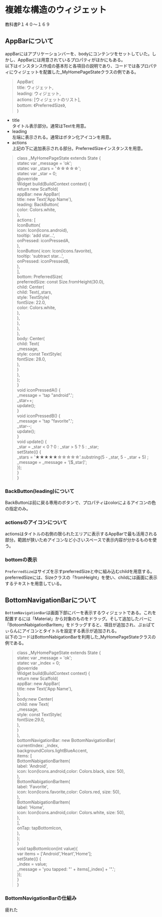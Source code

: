 # 複雑な構造のウィジェット  
教科書P１４０～１６９
## AppBarについて  
appBarにはアプリケーションバーを、bodyにコンテンツをセットしていた。しかし、AppBarには用意されているプロパティがほかにもある。  
以下はインスタンス作成の基本形と各項目の説明であり、コードでは各プロパティにウィジェットを配置した_MyHomePageStateクラスの例である。  
>AppBar(  
    title: ウィジェット,  
    leading: ウィジェット,  
    actions: <Widget>[ウィジェットのリスト],  
    bottom: 《PreferredSize》,  
)  
- title  
タイトル表示部分。通常はTextを用意。  
- leading  
左端に表示される。通常はボタン化アイコンを用意。  
- actions  
上記の下に追加表示される部分。PreferredSizeインスタンスを用意。  
>class _MyHomePageState extends State<MyHomePage> {  
    statec var _message = 'ok';  
    statec var _stars = '☆☆☆☆☆';  
    statec var _star = 0;  
    @override  
    Widget build(BuildContext context) {  
      return new Scaffold(  
        appBar: new AppBar(  
          title: new Text('App Name'),  
          leading: BackButton(  
            color: Colors.white,  
          ),  
          actions: <Widget>[  
            IconButton(  
                icon: Icon(Icons.android),  
                tooltip: 'add star...',  
                onPressed: iconPressedA,  
            ),  
            IconButton(
                icon: Icon(Icons.favorite),  
                tooltip: 'subtract star...',  
                onPressed: iconPressedB,  
            ),  
          ],  
          bottom: PreferredSize(  
            preferredSize: const Size.fromHeight(30.0),  
            child: Center(  
                child: Text(_stars,  
                    style: TextStyle(  
                        fontSize: 22.0,  
                        color: Colors.white,  
                    ),  
                ),  
            ),  
          ),  
        ),  
        body: Center(  
            child: Text(  
                _message,  
                style: const TextStyle(  
                    fontSize: 28.0,  
                ),  
            )  
        ),  
      );  
    }  
    void iconPressedA() {  
        _message = 'tap "android".';  
        _star++;  
        update();  
    }  
    void iconPressedB() {  
        _message = 'tap "favorite".';  
        _star--;  
        update();  
    }  
    void update() {  
        _star = _star < 0 ? 0 : _star > 5 ? 5 : _star;  
        setState(() {  
            _stars = '★★★★★☆☆☆☆☆'.substring(5 - _star, 5 - _star + 5) ;  
            _message = _message + '[$_star]';  
        });  
    }  
}  
### BackButton(leading)について  
BackButtonは前に戻る専用のボタンで、プロパティはcolorによるアイコンの色の指定のみ。
### actionsのアイコンについて  
actionsはタイトルの右側の限られたエリアに表示するAppBarで最も活用される部分。範囲が狭いためアイコンなど小さいスペースで表示内容が分かるものを使う。
### bottomの表示  
`PreferredSize`はサイズを示すpreferredSizeと中に組み込むchildを用意する。preferredSizeには、Sizeクラスの「fromHeight」を使い、childには画面に表示するテキストを用意している。  
## BottomNavigationBarについて  
`BottomNavigationBar`は画面下部にバーを表示するウィジェットである。これを配置するには「Material」から対象のものをドラッグ。そして追加したバーに「BotoomNabigationBarItem」をドラッグすると、項目が追加され、ぷぉぱてぃらんにアイコンとタイトルを設定する表示が追加される。  
以下のコードはBottomNabigationBarを利用した_MyHomePageStateクラスの例である。  
>class _MyHomePageState extends State<MyHomePage> {  
    statec var _message = 'ok';  
    statec var _index = 0;  
    @override  
    Widget build(BuildContext context) {  
      return new Scaffold(  
        appBar: new AppBar(  
          title: new Text('App Name'),  
          ),  
        body:new Center(   
            child: new Text(  
              _message,  
                style: const TextStyle(  
                    fontSize:29.0,  
                ),  
            )  
          ),  
        bottomNavigationBar: new BottomNavigationBar(  
            currentIndex: _index,  
            backgroundColors.lightBlueAccent,  
            items: <BottomNabigationBarItem>[  
                BottomNabigationBarItem(  
                    label: 'Android',  
                    icon: Icon(Icons.android,color: Colors.black, size: 50),  
                ),  
                BottomNabigationBarItem(  
                    label: 'Favorite',  
                    icon: Icon(Icons.favorite,color: Colors.red, size: 50),  
                ),  
                BottomNabigationBarItem(  
                    label: 'Home',  
                    icon: Icon(Icons.android,color: Colors.white, size: 50),  
                ),  
            ],  
            onTap: tapBottomIcon,  
        ),  
      );  
    }  
    void tapBottomIcon(int value){  
        var items = ['Android','Heart','Home'];  
        setState(() {  
            _index = value;  
            _message = 'you tapped: "' + items[_index] + '".';  
        });  
    }  
}  
### BottomNavigationBarの仕組み  
疲れた